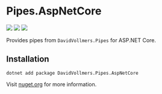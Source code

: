 ﻿# Pipes.AspNetCore

[![](https://img.shields.io/nuget/vpre/DavidVollmers.Pipes.AspNetCore?style=flat-square)](https://www.nuget.org/packages/DavidVollmers.Pipes.AspNetCore)
[![](https://img.shields.io/github/v/release/DavidVollmers/Pipes?include_prereleases&style=flat-square)](https://github.com/DavidVollmers/Pipes/releases)
[![](https://img.shields.io/github/license/DavidVollmers/Pipes?style=flat-square)](https://github.com/DavidVollmers/Pipes/blob/main/LICENSE.txt)

Provides pipes from `DavidVollmers.Pipes` for ASP.NET Core.

## Installation

```shell
dotnet add package DavidVollmers.Pipes.AspNetCore
```

Visit [nuget.org](https://www.nuget.org/packages/DavidVollmers.Pipes.AspNetCore) for more information.
